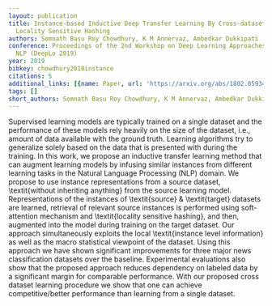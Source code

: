 ```yaml
---
layout: publication
title: Instance-based Inductive Deep Transfer Learning By Cross-dataset Querying With
  Locality Sensitive Hashing
authors: Somnath Basu Roy Chowdhury, K M Annervaz, Ambedkar Dukkipati
conference: Proceedings of the 2nd Workshop on Deep Learning Approaches for Low-Resource
  NLP (DeepLo 2019)
year: 2019
bibkey: chowdhury2018instance
citations: 5
additional_links: [{name: Paper, url: 'https://arxiv.org/abs/1802.05934'}]
tags: []
short_authors: Somnath Basu Roy Chowdhury, K M Annervaz, Ambedkar Dukkipati
---
```

Supervised learning models are typically trained on a single dataset and the
performance of these models rely heavily on the size of the dataset, i.e.,
amount of data available with the ground truth. Learning algorithms try to
generalize solely based on the data that is presented with during the training.
In this work, we propose an inductive transfer learning method that can augment
learning models by infusing similar instances from different learning tasks in
the Natural Language Processing (NLP) domain. We propose to use instance
representations from a source dataset, \textit\{without inheriting anything\}
from the source learning model. Representations of the instances of
\textit\{source\} \& \textit\{target\} datasets are learned, retrieval of relevant
source instances is performed using soft-attention mechanism and
\textit\{locality sensitive hashing\}, and then, augmented into the model during
training on the target dataset. Our approach simultaneously exploits the local
\textit\{instance level information\} as well as the macro statistical viewpoint
of the dataset. Using this approach we have shown significant improvements for
three major news classification datasets over the baseline. Experimental
evaluations also show that the proposed approach reduces dependency on labeled
data by a significant margin for comparable performance. With our proposed
cross dataset learning procedure we show that one can achieve
competitive/better performance than learning from a single dataset.